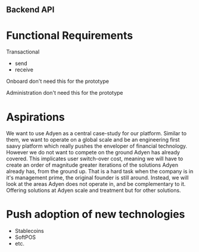 ## Backend API

# Functional Requirements
Transactional
- send
- receive

Onboard
don't need this for the prototype

Administration
don't need this for the prototype

# Aspirations
We want to use Adyen as a central case-study for our platform. Similar to them, we want to operate on a global scale and be an engineering first saavy platform which really pushes the enveloper of financial technology.
However we do not want to compete on the ground Adyen has already covered. This implicates user switch-over cost, meaning we will have to create an order of magnitude greater iterations of the solutions Adyen already has, from the ground up. That is a hard task when the company is in it's management prime, the original founder is still around. Instead, we will look at the areas Adyen does not operate in, and be complementary to it. Offering solutions at Adyen scale and treatment but for other solutions.

# Push adoption of new technologies
- Stablecoins
- SoftPOS
- etc.
